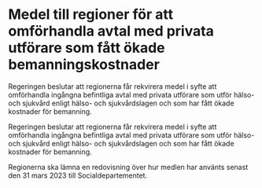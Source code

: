 # Medel till regioner för att omförhandla avtal med privata utförare som fått ökade bemanningskostnader

Regeringen beslutar att regionerna får rekvirera medel i syfte att omförhandla ingångna befintliga avtal med privata utförare som utför hälso- och sjukvård enligt hälso- och sjukvårdslagen och som har fått ökade kostnader för bemanning.

Regeringen beslutar att regionerna får rekvirera medel i syfte att omförhandla ingångna befintliga avtal med privata utförare som utför hälso- och sjukvård enligt hälso- och sjukvårdslagen och som har fått ökade kostnader för bemanning.

Regionerna ska lämna en redovisning över hur medlen har använts senast den 31 mars 2023 till Socialdepartementet.
